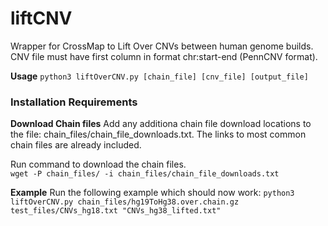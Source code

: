 # liftCNV
Wrapper for CrossMap to Lift Over CNVs between human genome builds.  CNV file must have first column in format chr:start-end (PennCNV format).

**Usage**
`python3 liftOverCNV.py [chain_file] [cnv_file] [output_file]`


### Installation Requirements
**Download Chain files**
Add any additiona chain file download locations to the file: chain_files/chain_file_downloads.txt.  The links to most common chain files are already included.
 
Run command to download the chain files.  
`wget -P chain_files/ -i chain_files/chain_file_downloads.txt`

**Example**
Run the following example which should now work:
`python3 liftOverCNV.py chain_files/hg19ToHg38.over.chain.gz test_files/CNVs_hg18.txt "CNVs_hg38_lifted.txt"`

